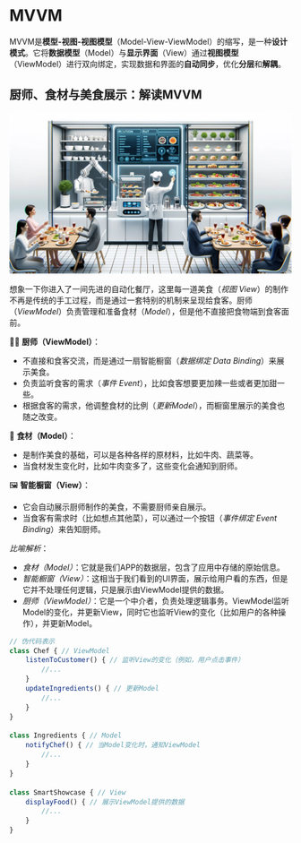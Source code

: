 # MVVM

MVVM是**模型-视图-视图模型**（Model-View-ViewModel）的缩写，是一种**设计模式**。它将**数据模型**（Model）与**显示界面**（View）通过**视图模型**（ViewModel）进行双向绑定，实现数据和界面的**自动同步**，优化**分层**和**解耦**。

## 厨师、食材与美食展示：解读MVVM

![](img/20231011190629.png)

想象一下你进入了一间先进的自动化餐厅，这里每一道美食（_视图 View_）的制作不再是传统的手工过程，而是通过一套特别的机制来呈现给食客。厨师（_ViewModel_）负责管理和准备食材（_Model_），但是他不直接把食物端到食客面前。

👨‍🍳 **厨师（ViewModel）**：
- 不直接和食客交流，而是通过一扇智能橱窗（_数据绑定 Data Binding_）来展示美食。
- 负责监听食客的需求（_事件 Event_），比如食客想要更加辣一些或者更加甜一些。
- 根据食客的需求，他调整食材的比例（_更新Model_），而橱窗里展示的美食也随之改变。

🍔 **食材（Model）**：
- 是制作美食的基础，可以是各种各样的原材料，比如牛肉、蔬菜等。
- 当食材发生变化时，比如牛肉变多了，这些变化会通知到厨师。

🖼️ **智能橱窗（View）**：
- 它会自动展示厨师制作的美食，不需要厨师亲自展示。
- 当食客有需求时（比如想点其他菜），可以通过一个按钮（_事件绑定 Event Binding_）来告知厨师。

_比喻解析_：
- _食材（Model）_：它就是我们APP的数据层，包含了应用中存储的原始信息。
- _智能橱窗（View）_：这相当于我们看到的UI界面，展示给用户看的东西，但是它并不处理任何逻辑，只是展示由ViewModel提供的数据。
- _厨师（ViewModel）_：它是一个中介者，负责处理逻辑事务。ViewModel监听Model的变化，并更新View，同时它也监听View的变化（比如用户的各种操作），并更新Model。

```javascript
// 伪代码表示
class Chef { // ViewModel
    listenToCustomer() { // 监听View的变化（例如，用户点击事件）
        //...
    }
    updateIngredients() { // 更新Model
        //...
    }
}

class Ingredients { // Model
    notifyChef() { // 当Model变化时，通知ViewModel
        //...
    }
}

class SmartShowcase { // View
    displayFood() { // 展示ViewModel提供的数据
        //...
    }
}
```